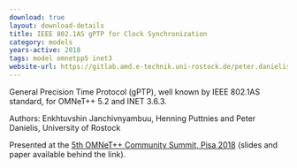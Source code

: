 ```yaml
---
download: true
layout: download-details
title: IEEE 802.1AS gPTP for Clock Synchronization
category: models
years-active: 2018
tags: model omnetpp5 inet3
website-url: https://gitlab.amd.e-technik.uni-rostock.de/peter.danielis/gptp-implementation
---
```


General Precision Time Protocol (gPTP), well known by IEEE 802.1AS standard,
for OMNeT++ 5.2 and INET 3.6.3.

Authors: Enkhtuvshin Janchivnyambuu, Henning Puttnies and Peter Danielis, University of Rostock

Presented at the
[5th OMNeT++ Community Summit, Pisa 2018](https://summit.omnetpp.org/archive/2018/)
(slides and paper available behind the link).

